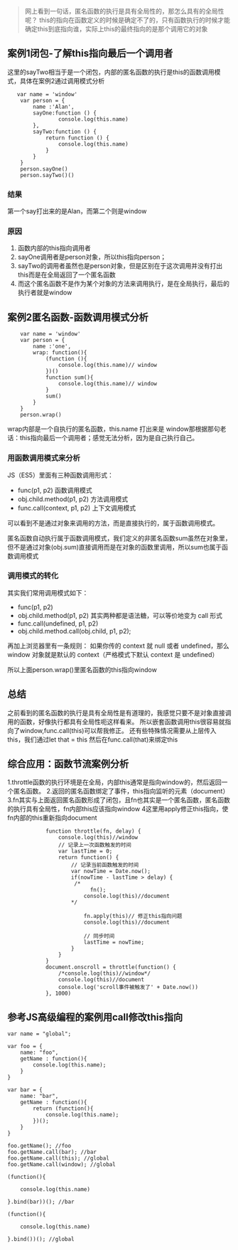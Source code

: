 > 网上看到一句话，匿名函数的执行是具有全局性的，那怎么具有的全局性呢？
this的指向在函数定义的时候是确定不了的，只有函数执行的时候才能确定this到底指向谁，实际上this的最终指向的是那个调用它的对象

## 案例1闭包-了解this指向最后一个调用者
这里的sayTwo相当于是一个闭包，内部的匿名函数的执行是this的函数调用模式，具体在案例2通过调用模式分析

```tsx
   var name = 'window'
    var person = {
        name :'Alan',
        sayOne:function () {
                console.log(this.name)
        },
        sayTwo:function () {
            return function () {
                console.log(this.name)
            }
        }
    }
    person.sayOne()
    person.sayTwo()()
```

### 结果

第一个say打出来的是Alan，而第二个则是window

### 原因

1. 函数内部的this指向调用者
2. sayOne调用者是person对象，所以this指向person；
3. sayTwo的调用者虽然也是person对象，但是区别在于这次调用并没有打出this而是在全局返回了一个匿名函数
4. 而这个匿名函数不是作为某个对象的方法来调用执行，是在全局执行，最后的执行者就是window

## 案例2匿名函数-函数调用模式分析

```tsx
    var name = 'window'
    var person = {
        name :'one',
        wrap: function(){
            (function (){
                console.log(this.name)// window
            })()
            function sum(){
                console.log(this.name)// window
            }
            sum()
        }
    }
    person.wrap()
```

wrap内部是一个自执行的匿名函数，this.name 打出来是 window那根据那句老话：this指向最后一个调用者；感觉无法分析，因为是自己执行自己。

### 用函数调用模式来分析

JS（ES5）里面有三种函数调用形式：
- func(p1, p2) 函数调用模式
- obj.child.method(p1, p2) 方法调用模式
- func.call(context, p1, p2) 上下文调用模式

可以看到不是通过对象来调用的方法，而是直接执行的，属于函数调用模式。

匿名函数自动执行属于函数调用模式，我们定义的非匿名函数sum虽然在对象里，但不是通过对象(obj.sum)直接调用而是在对象的函数里调用，所以sum也属于函数调用模式


### 调用模式的转化

其实我们常用调用模式如下：
*   func(p1, p2)
*   obj.child.method(p1, p2) 
其实两种都是语法糖，可以等价地变为 call 形式
*   func.call(undefined, p1, p2) 
*  obj.child.method.call(obj.child, p1, p2);


再加上浏览器里有一条规则：
如果你传的 context 就 null 或者 undefined，那么 window 对象就是默认的 context（严格模式下默认 context 是 undefined）

所以上面person.wrap()里匿名函数的this指向window

## 总结

之前看到的匿名函数的执行是具有全局性是有道理的，我感觉只要不是对象直接调用的函数，好像执行都具有全局性呃这样看来。
所以嵌套函数调用this很容易就指向了window,func.call(this)可以帮我修正。
还有些特殊情况需要从上层传入this，我们通过let that = this 然后在func.call(that)来绑定this



## 综合应用：函数节流案例分析

1.throttle函数的执行环境是在全局，内部this通常是指向window的，然后返回一个匿名函数。
2.返回的匿名函数绑定了事件，this指向监听的元素（document）
3.fn其实与上面返回匿名函数形成了闭包，且fn也其实是一个匿名函数，匿名函数的执行具有全局性，fn内部this应该指向window
4这里用apply修正this指向，使fn内部的this重新指向document

```tsx
            function throttle(fn, delay) {
                console.log(this)//window
                // 记录上一次函数触发的时间
                var lastTime = 0;
                return function() {
                    // 记录当前函数触发的时间
                    var nowTime = Date.now();
                    if(nowTime - lastTime > delay) {
                     /*
                          fn();
                        console.log(this)//document
                    */
                        
                        fn.apply(this)// 修正this指向问题
                        console.log(this)//document
                        
                        // 同步时间
                        lastTime = nowTime;
                    }
                }
            }
            document.onscroll = throttle(function() {
                /*console.log(this)//window*/
                console.log(this)//document
                console.log('scroll事件被触发了' + Date.now())
            }, 1000)
```


## 参考JS高级编程的案例用call修改this指向

```tsx
var name = "global";

var foo = {
    name: "foo",
    getName : function(){
        console.log(this.name);
    }
}

var bar = {
    name: "bar",
    getName : function(){
        return (function(){
            console.log(this.name);
        })();
    }
}

foo.getName(); //foo
foo.getName.call(bar); //bar
foo.getName.call(this); //global
foo.getName.call(window); //global

(function(){

    console.log(this.name)

}.bind(bar))(); //bar

(function(){

    console.log(this.name)

}.bind())(); //global
```



